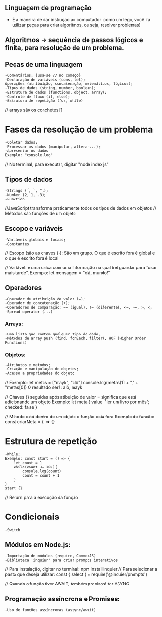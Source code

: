 ## Linguagem de programação
 - É a maneira de dar instruçao ao computador (como um lego, você irá utilizar peças para criar algoritmos, ou seja, resolver problemas)


## Algoritmos -> sequência de passos lógicos e finita, para resolução de um problema.

## Peças de uma linguagem
    -Comentários; {usa-se // no começo}
    -Declaração de variáveis (cons, let);
    Operações (atribuição, concatenação, metemáticos, lógicos);
    -Tipos de dados (string, number, boolean);
    -Estrutura de dados (functions, object, array);
    -Controle de fluxo (if, else);
    -Estrutura de repetição (for, while)

// arrays são os conchetes []

# Fases da resolução de um problema
    -Coletar dados;
    -Processar os dados (manipular, alterar...);
    -Apresentar os dados
    Exemplo: "console.log"

// No terminal, para executar, digitar "node index.js"


## Tipos de dados
    -Strings (´, `, ",);
    -Number (2, 1, .3);
    -Function

//JavaScript transforma praticamente todos os tipos de dados em objetos
// Métodos são funções de um objeto
## Escopo e variáveis
    -Variáveis globais e locais;
    -Constantes

// Escopo (são as chaves {}): São um grupo. O que é escrito fora é global e o que é escrito fora é local

// Variável: é uma caixa com uma informação na qual irei guardar para "usar mais tarde". Exemplo: let mensagem = "olá, mundo!"

## Operadores
    -Operador de atribuição de valor (=);
    -Operador de concatenação (+);
    -Operadores de comparação: == (igual), != (diferente), <=, >=, >, <;
    -Spread operator (...)

### Arrays:
    -Uma lista que contem qualquer tipo de dado;
    -Métodos de array push (find, forEach, filter), HOF (Higher Order Functions)

### Objetos:
    -Atributos e metodos;
    -Criação e manipulação de objetos;
    -Acesso a propriedades do objeto


// Exemplo: let metas = ["mayk", "alô"]
console.log(metas[1] + "," + "metas[0])
O resultado será: alô, mayk

// Chaves {} seguidas após atibuição de valor = significa que está adicionando um objeto
Exemplo: let meta {
    value: "ler um livro por mês";
    checked: false 
}

// Método está dentro de um objeto e função está fora
Exemplo de função: const criarMeta = () => {}


# Estrutura de repetição
    -While;
    Exemplo: const start = () => {
        let count = 1
        while(count <= 10>){
            console.log(count)
            count = count + 1
        }
    }
    start {}

// Return para a execução da função

# Condicionais
    -Switch

## Módulos em Node.js:
    -Importação de módulos (require, CommonJS)
    -Biblioteca 'inquier' para criar prompts interativos

// Para instalação, digitar no terminal: npm install inquier
// Para selecionar a pasta que deseja utilizar: const { select } = require('@inquier/prompts')


// Quando a função tiver AWAIT, também precisará ter ASYNC

## Programação assíncrona e Promises:
    -Uso de funções assíncronas (assync/await)